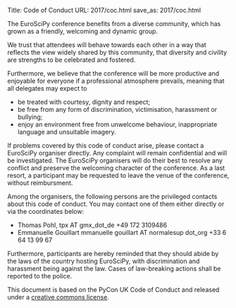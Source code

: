Title: Code of Conduct
URL: 2017/coc.html
save_as: 2017/coc.html

The EuroSciPy conference benefits from a diverse community, which has grown
as a friendly, welcoming and dynamic group.

We trust that attendees will behave towards each other in a way that
reflects the view widely shared by this community, that diversity and
civility are strengths to be celebrated and fostered.

Furthermore, we believe that the conference will be more productive and
enjoyable for everyone if a professional atmosphere prevails, meaning
that all delegates may expect to

- be treated with courtesy, dignity and respect;
- be free from any form of discrimination, victimisation, harassment or bullying;
- enjoy an environment free from unwelcome behaviour, inappropriate language and unsuitable imagery.

If problems covered by this code of conduct arise, please contact a
EuroSciPy organiser directly. Any complaint will remain
confidential and will be investigated. The EuroSciPy
organisers will do their best to resolve any conflict and preserve the
welcoming character of the conference. As a last resort, a participant
may be requested to leave the venue of the conference, without
reimbursment.

Among the organisers, the following persons are the privileged contacts about
this code of conduct. You may contact one of them either directly or via the
coordinates below:

- Thomas Pohl, tpx AT gmx_dot_de +49 172 3109486
- Emmanuelle Gouillart mmanuelle <dot> gouillart AT normalesup dot_org  +33 6 64 13 99 67

Furthermore, participants are hereby reminded that they should abide by
the laws of the country hosting EuroSciPy, with discrimination and
harassment being against the law. Cases of law-breaking actions shall be
reported to the police.

This document is based on the PyCon UK Code of Conduct and released under
a [creative commons license](http://creativecommons.org/licenses/by-nc-sa/3.0/).
